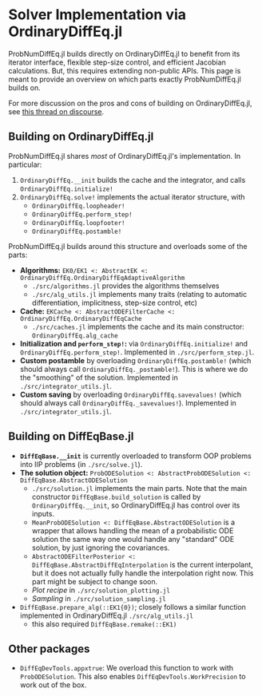 # Solver Implementation via OrdinaryDiffEq.jl

ProbNumDiffEq.jl builds directly on OrdinaryDiffEq.jl to benefit from its iterator interface, flexible step-size control, and efficient Jacobian calculations.
But, this requires extending non-public APIs.
This page is meant to provide an overview on which parts exactly ProbNumDiffEq.jl builds on.

For more discussion on the pros and cons of building on OrdinaryDiffEq.jl, see
[this thread on discourse](https://discourse.julialang.org/t/building-on-ordinarydiffeq-jl-vs-diffeqbase-jl/85620/4).

## Building on OrdinaryDiffEq.jl

ProbNumDiffEq.jl shares *most* of OrdinaryDiffEq.jl's implementation.
In particular:
1. `OrdinaryDiffEq.__init` builds the cache and the integrator, and calls `OrdinaryDiffEq.initialize!`
2. `OrdinaryDiffEq.solve!` implements the actual iterator structure, with
   - `OrdinaryDiffEq.loopheader!`
   - `OrdinaryDiffEq.perform_step!`
   - `OrdinaryDiffEq.loopfooter!`
   - `OrdinaryDiffEq.postamble!`

ProbNumDiffEq.jl builds around this structure and overloads some of the parts:

- **Algorithms:** `EK0/EK1 <: AbstractEK <: OrdinaryDiffEq.OrdinaryDiffEqAdaptiveAlgorithm`
  - `./src/algorithms.jl` provides the algorithms themselves
  - `./src/alg_utils.jl` implements many traits (relating to automatic differentiation, implicitness, step-size control, etc)
- **Cache:** `EKCache <: AbstractODEFilterCache <: OrdinaryDiffEq.OrdinaryDiffEqCache`
  - `./src/caches.jl` implements the cache and its main constructor: `OrdinaryDiffEq.alg_cache`
- **Initialization and `perform_step!`:** via `OrdinaryDiffEq.initialize!` and `OrdinaryDiffEq.perform_step!`.
  Implemented in `./src/perform_step.jl`.
- **Custom postamble** by overloading `OrdinaryDiffEq.postamble!` (which should always call `OrdinaryDiffEq._postamble!`).
  This is where we do the "smoothing" of the solution.
  Implemented in `./src/integrator_utils.jl`.
- **Custom saving** by overloading `OrdinaryDiffEq.savevalues!` (which should always call `OrdinaryDiffEq._savevalues!`).
  Implemented in `./src/integrator_utils.jl`.


## Building on DiffEqBase.jl

- **`DiffEqBase.__init`** is currently overloaded to transform OOP problems into IIP problems (in `./src/solve.jl`).
- **The solution object:** `ProbODESolution <: AbstractProbODESolution <: DiffEqBase.AbstractODESolution`
  - `./src/solution.jl` implements the main parts.
    Note that the main constructor `DiffEqBase.build_solution` is called by `OrdinaryDiffEq.__init`, so OrdinaryDiffEq.jl has control over its inputs.
  - `MeanProbODESolution <: DiffEqBase.AbstractODESolution` is a wrapper that allows handling the mean of a probabilistic ODE solution the same way one would handle any "standard" ODE solution, by just ignoring the covariances.
  - `AbstractODEFilterPosterior <: DiffEqBase.AbstractDiffEqInterpolation` is the current interpolant, but it does not actually fully handle the interpolation right now. This part might be subject to change soon.
  - *Plot recipe* in `./src/solution_plotting.jl`
  - *Sampling* in `./src/solution_sampling.jl`
- `DiffEqBase.prepare_alg(::EK1{0})`; closely follows a similar function implemented in OrdinaryDiffEq.jl `./src/alg_utils.jl`
   - this also required `DiffEqBase.remake(::EK1)`

## Other packages
- `DiffEqDevTools.appxtrue`: We overload this function to work with `ProbODESolution`. This also enables `DiffEqDevTools.WorkPrecision` to work out of the box.
